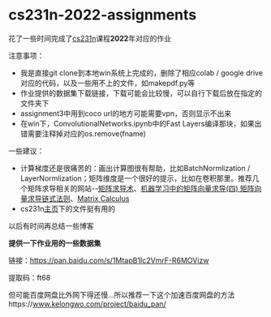 # cs231n-2022-assignments

花了一些时间完成了[cs231n](https://cs231n.github.io/)课程**2022**年对应的作业



注意事项：
- 我是直接git clone到本地win系统上完成的，删除了相应colab / google drive对应的代码，以及一些用不上的文件，如makepdf.py等
- 作业提供的数据集下载链接，下载可能会比较慢，可以自行下载后放在指定的文件夹下
- assignment3中用到coco url的地方可能需要vpn，否则显示不出来
- 在win下，ConvolutionalNetworks.ipynb中的Fast Layers编译那块，如果出错需要注释掉对应的os.remove(fname)

一些建议：
- 计算梯度还是很痛苦的：画出计算图很有帮助，比如BatchNormlization / LayerNormlization；矩阵维度是一个很好的提示，比如在卷积那里。推荐几个矩阵求导相关的网站--[矩阵求导术](https://zhuanlan.zhihu.com/p/24709748)、[机器学习中的矩阵向量求导(四) 矩阵向量求导链式法则](https://www.cnblogs.com/pinard/p/10825264.html)、[Matrix Calculus](http://www.matrixcalculus.org/)
- cs231n[主页](https://cs231n.github.io/)下的文件挺有用的

以后有时间再总结一些博客

**提供一下作业用的一些数据集**

链接：https://pan.baidu.com/s/1MtapB1Ic2VmrF-R6MOVizw 

提取码：ft68

但可能百度网盘比外网下得还慢...所以推荐一下这个加速百度网盘的方法https://www.kelongwo.com/project/baidu_pan/
